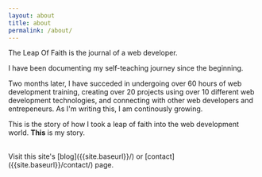 ```yaml
---
layout: about
title: about
permalink: /about/
---
```


The Leap Of Faith is the journal of a web developer.

I have been documenting my self-teaching journey since the beginning.

Two months later, I have succeded in undergoing over 60 hours of web development training, creating over 20 projects using over 10 different web development technologies, and connecting with other web developers and entrepeneurs. As I'm writing this, I am continously growing.

This is the story of how I took a leap of faith into the web development world. **This** is my story.



<br/>
Visit this site's [blog]({{site.baseurl}}/) or [contact]({{site.baseurl}}/contact/) page.
